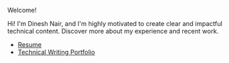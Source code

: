 Welcome!

Hi! I'm Dinesh Nair, and I'm highly motivated to create clear and impactful technical content. Discover more about my experience and recent work.

- [Resume](resumedineshnair.md)
- [Technical Writing Portfolio](my_writings.md)
